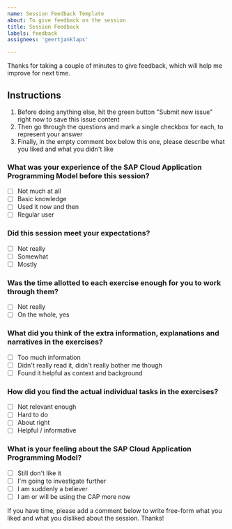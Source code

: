 ```yaml
---
name: Session Feedback Template
about: To give feedback on the session
title: Session Feedback
labels: feedback
assignees: 'geertjanklaps'

---
```


Thanks for taking a couple of minutes to give feedback, which will help me improve for next time. 

## Instructions

1. Before doing anything else, hit the green button "Submit new issue" right now to save this issue content
1. Then go through the questions and mark a single checkbox for each, to represent your answer
1. Finally, in the empty comment box below this one, please describe what you liked and what you didn't like

### What was your experience of the SAP Cloud Application Programming Model before this session?

- [ ] Not much at all
- [ ] Basic knowledge
- [ ] Used it now and then
- [ ] Regular user

### Did this session meet your expectations?

- [ ] Not really
- [ ] Somewhat
- [ ] Mostly

### Was the time allotted to each exercise enough for you to work through them?

- [ ] Not really
- [ ] On the whole, yes

### What did you think of the extra information, explanations and narratives in the exercises?

- [ ] Too much information
- [ ] Didn't really read it, didn't really bother me though
- [ ] Found it helpful as context and background

### How did you find the actual individual tasks in the exercises?

- [ ] Not relevant enough
- [ ] Hard to do
- [ ] About right
- [ ] Helpful / informative

### What is your feeling about the SAP Cloud Application Programming Model?

- [ ] Still don't like it
- [ ] I'm going to investigate further
- [ ] I am suddenly a believer
- [ ] I am or will be using the CAP more now

If you have time, please add a comment below to write free-form what you liked and what you disliked about the session. Thanks!
